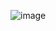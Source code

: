 
![image](https://user-images.githubusercontent.com/84626780/177387521-abd85b21-e4ae-4ae7-acaa-2916ead9e536.png)

